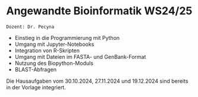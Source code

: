 # Angewandte Bioinformatik WS24/25

`Dozent: Dr. Pecyna`
* Einstieg in die Programmierung mit Python
* Umgang mit Jupyter-Notebooks
* Integration von R-Skripten
* Umgang mit Dateien im FASTA- und GenBank-Format
* Nutzung des Biopython-Moduls
* BLAST-Abfragen

Die Hausaufgaben vom 30.10.2024, 27.11.2024 und 19.12.2024 sind bereits in der Vorlage integriert.
